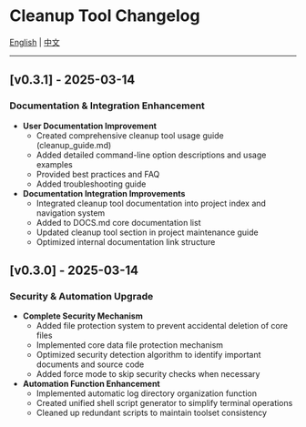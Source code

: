 # Cleanup Tool Changelog

[English](./for_cleanup.md) | [中文](../cn/for_cleanup.md)

---

## [v0.3.1] - 2025-03-14
### Documentation & Integration Enhancement
- **User Documentation Improvement**
  - Created comprehensive cleanup tool usage guide (cleanup_guide.md)
  - Added detailed command-line option descriptions and usage examples
  - Provided best practices and FAQ
  - Added troubleshooting guide
- **Documentation Integration Improvements**
  - Integrated cleanup tool documentation into project index and navigation system
  - Added to DOCS.md core documentation list
  - Updated cleanup tool section in project maintenance guide
  - Optimized internal documentation link structure

## [v0.3.0] - 2025-03-14
### Security & Automation Upgrade
- **Complete Security Mechanism**
  - Added file protection system to prevent accidental deletion of core files
  - Implemented core data file protection mechanism
  - Optimized security detection algorithm to identify important documents and source code
  - Added force mode to skip security checks when necessary
- **Automation Function Enhancement**
  - Implemented automatic log directory organization function
  - Created unified shell script generator to simplify terminal operations
  - Cleaned up redundant scripts to maintain toolset consistency